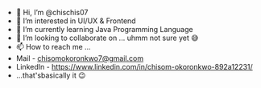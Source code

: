 - 👋 Hi, I’m @chischis07
- 👀 I’m interested in UI/UX & Frontend
- 🌱 I’m currently learning Java Programming Language
- 💞️ I’m looking to collaborate on ... uhmm not sure yet 😅
- 📫 How to reach me ... 
-  Mail - chisomokoronkwo7@gmail.com
-  LinkedIn - https://www.linkedin.com/in/chisom-okoronkwo-892a12231/
-  ...that'sbasically it 😉

<!---
chischis07/chischis07 is a ✨ special ✨ repository because its `README.md` (this file) appears on your GitHub profile.
You can click the Preview link to take a look at your changes.
--->
